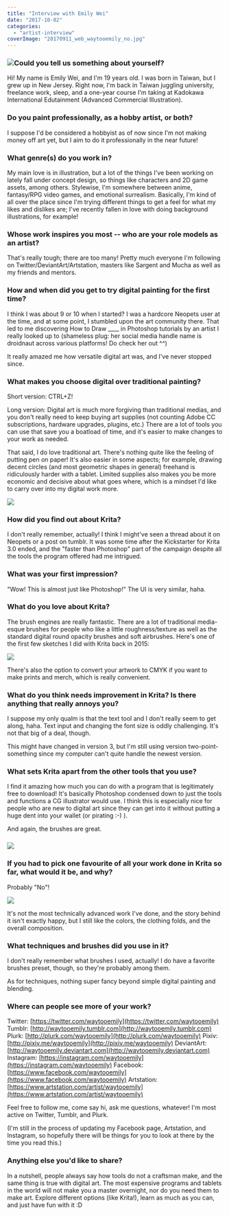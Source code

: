 ```yaml
---
title: "Interview with Emily Wei"
date: "2017-10-02"
categories: 
  - "artist-interview"
coverImage: "20170911_web_waytooemily_no.jpg"
---
```


### ![](images/waytooemily_web_tornapart2.jpg)Could you tell us something about yourself?

Hi! My name is Emily Wei, and I'm 19 years old. I was born in Taiwan, but I grew up in New Jersey. Right now, I'm back in Taiwan juggling university, freelance work, sleep, and a one-year course I'm taking at Kadokawa International Edutainment (Advanced Commercial Illustration).

### Do you paint professionally, as a hobby artist, or both?

I suppose I'd be considered a hobbyist as of now since I'm not making money off art yet, but I aim to do it professionally in the near future!

### What genre(s) do you work in?

My main love is in illustration, but a lot of the things I've been working on lately fall under concept design, so things like characters and 2D game assets, among others. Stylewise, I'm somewhere between anime, fantasy/RPG video games, and emotional surrealism. Basically, I'm kind of all over the place since I'm trying different things to get a feel for what my likes and dislikes are; I've recently fallen in love with doing background illustrations, for example!

### Whose work inspires you most -- who are your role models as an artist?

That's really tough; there are too many! Pretty much everyone I'm following on Twitter/DeviantArt/Artstation, masters like Sargent and Mucha as well as my friends and mentors.

### How and when did you get to try digital painting for the first time?

I think I was about 9 or 10 when I started? I was a hardcore Neopets user at the time, and at some point, I stumbled upon the art community there. That led to me discovering How to Draw \_\_\_\_ in Photoshop tutorials by an artist I really looked up to (shameless plug: her social media handle name is droidnaut across various platforms! Do check her out ^^)

It really amazed me how versatile digital art was, and I've never stopped since.

### What makes you choose digital over traditional painting?

Short version: CTRL+Z!

Long version: Digital art is much more forgiving than traditional medias, and you don't really need to keep buying art supplies (not counting Adobe CC subscriptions, hardware upgrades, plugins, etc.) There are a lot of tools you can use that save you a boatload of time, and it's easier to make changes to your work as needed.

That said, I do love traditional art. There's nothing quite like the feeling of putting pen on paper! It's also easier in some aspects; for example, drawing decent circles (and most geometric shapes in general) freehand is ridiculously harder with a tablet. Limited supplies also makes you be more economic and decisive about what goes where, which is a mindset I'd like to carry over into my digital work more.

![](images/web_waytooemily_odow_levi_umi2.jpg)

### How did you find out about Krita?

I don't really remember, actually! I think I might've seen a thread about it on Neopets or a post on tumblr. It was some time after the Kickstarter for Krita 3.0 ended, and the "faster than Photoshop" part of the campaign despite all the tools the program offered had me intrigued.

### What was your first impression?

"Wow! This is almost just like Photoshop!" The UI is very similar, haha.

### What do you love about Krita?

The brush engines are really fantastic. There are a lot of traditional media-esque brushes for people who like a little roughness/texture as well as the standard digital round opacity brushes and soft airbrushes. Here's one of the first few sketches I did with Krita back in 2015:

![](images/web_waytooemily_klk_satsuki_adolescent.jpg)

There's also the option to convert your artwork to CMYK if you want to make prints and merch, which is really convenient.

### What do you think needs improvement in Krita? Is there anything that really annoys you?

I suppose my only qualm is that the text tool and I don't really seem to get along, haha. Text input and changing the font size is oddly challenging. It's not that big of a deal, though.

This might have changed in version 3, but I'm still using version two-point-something since my computer can't quite handle the newest version.

### What sets Krita apart from the other tools that you use?

I find it amazing how much you can do with a program that is legitimately free to download! It's basically Photoshop condensed down to just the tools and functions a CG illustrator would use. I think this is especially nice for people who are new to digital art since they can get into it without putting a huge dent into your wallet (or pirating :-) ).

And again, the brushes are great.

### ![](images/kritabrushes.jpeg)

### If you had to pick one favourite of all your work done in Krita so far, what would it be, and why?

Probably "No"!

![](images/20170911_web_waytooemily_no.jpg)

It's not the most technically advanced work I've done, and the story behind it isn't exactly happy, but I still like the colors, the clothing folds, and the overall composition.

### What techniques and brushes did you use in it?

I don't really remember what brushes I used, actually! I do have a favorite brushes preset, though, so they're probably among them.

As for techniques, nothing super fancy beyond simple digital painting and blending.

### Where can people see more of your work?

Twitter: [https://twitter.com/waytooemily](https://twitter.com/waytooemily) Tumblr: [http://waytooemily.tumblr.com](http://waytooemily.tumblr.com) Plurk: [http://plurk.com/waytooemily](http://plurk.com/waytooemily) Pixiv: [http://pixiv.me/waytooemily](http://pixiv.me/waytooemily) DeviantArt: [http://waytooemily.deviantart.com](http://waytooemily.deviantart.com) Instagram: [https://instagram.com/waytooemily](https://instagram.com/waytooemily) Facebook: [https://www.facebook.com/waytooemily](https://www.facebook.com/waytooemily) Artstation: [https://www.artstation.com/artist/waytooemily](https://www.artstation.com/artist/waytooemily)

Feel free to follow me, come say hi, ask me questions, whatever! I'm most active on Twitter, Tumblr, and Plurk.

(I'm still in the process of updating my Facebook page, Artstation, and Instagram, so hopefully there will be things for you to look at there by the time you read this.)

### Anything else you'd like to share?

In a nutshell, people always say how tools do not a craftsman make, and the same thing is true with digital art. The most expensive programs and tablets in the world will not make you a master overnight, nor do you need them to make art. Explore different options (like Krita!), learn as much as you can, and just have fun with it :D
